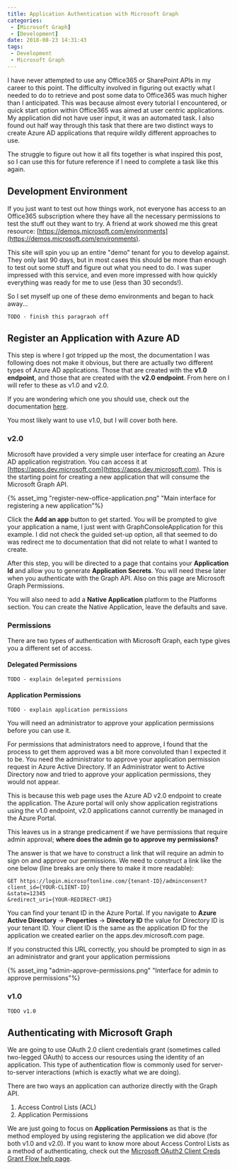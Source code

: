 ```yaml
---
title: Application Authentication with Microsoft Graph
categories:
 - [Microsoft Graph]
 - [Development]
date: 2018-08-23 14:31:43
tags:
 - Development
 - Microsoft Graph
---
```


I have never attempted to use any Office365 or SharePoint APIs in my career to this point. The difficulty involved in figuring out exactly what I needed to do to retrieve and post some data to Office365 was much higher than I anticipated. This was because almost every tutorial I encountered, or quick start option within Office365 was aimed at user centric applications. My application did not have user input, it was an automated task. I also found out half way through this task that there are two distinct ways to create Azure AD applications that require wildly different approaches to use.

The struggle to figure out how it all fits together is what inspired this post, so I can use this for future reference if I need to complete a task like this again.

<!-- more -->

## Development Environment

If you just want to test out how things work, not everyone has access to an Office365 subscription where they have all the necessary permissions to test the stuff out they want to try. A friend at work showed me this great resource: [https://demos.microsoft.com/environments](https://demos.microsoft.com/environments).

This site will spin you up an entire "demo" tenant for you to develop against. They only last 90 days, but in most cases this should be more than enough to test out some stuff and figure out what you need to do. I was super impressed with this service, and even more impressed with how quickly everything was ready for me to use (less than 30 seconds!).

So I set myself up one of these demo environments and began to hack away...

`TODO - finish this paragraoh off`

## Register an Application with Azure AD

This step is where I got tripped up the most, the documentation I was following does not make it obvious, but there are actually two different types of Azure AD applications. Those that are created with the **v1.0 endpoint**, and those that are created with the **v2.0 endpoint**. From here on I will refer to these as v1.0 and v2.0.

If you are wondering which one you should use, check out the documentation [here](https://docs.microsoft.com/en-us/azure/active-directory/develop/active-directory-v2-limitations).

You most likely want to use v1.0, but I will cover both here.

### v2.0

Microsoft have provided a very simple user interface for creating an Azure AD application registration. You can access it at [https://apps.dev.microsoft.com](https://apps.dev.microsoft.com). This is the starting point for creating a new application that will consume the Microsoft Graph API.

{% asset_img "register-new-office-application.png" "Main interface for registering a new application"%}

Click the **Add an app** button to get started. You will be prompted to give your application a name, I just went with GraphConsoleApplication for this example. I did not check the guided set-up option, all that seemed to do was redirect me to documentation that did not relate to what I wanted to create.

After this step, you will be directed to a page that contains your **Application Id** and allow you to generate **Application Secrets**. You will need these later when you authenticate with the Graph API. Also on this page are Microsoft Graph Permissions.

You will also need to add a **Native Application** platform to the Platforms section. You can create the Native Application, leave the defaults and save. 

### Permissions

There are two types of authentication with Microsoft Graph, each type gives you a different set of access.

#### Delegated Permissions

`TODO - explain delegated permissions`

#### Application Permissions

`TODO - explain application permissions`

You will need an administrator to approve your application permissions before you can use it.

For permissions that administrators need to approve, I found that the process to get them approved was a bit more convoluted than I expected it to be. You need the administrator to approve your application permission request in Azure Active Directory. If an Administrator went to Active Directory now and tried to approve your application permissions, they would not appear.

This is because this web page uses the Azure AD v2.0 endpoint to create the application. The Azure portal will only show application registrations using the v1.0 endpoint, v2.0 applications cannot currently be managed in the Azure Portal.

This leaves us in a strange predicament if we have permissions that require admin approval; **where does the admin go to approve my permissions?**

The answer is that we have to construct a link that will require an admin to sign on and approve our permissions. We need to construct a link like the one below (line breaks are only there to make it more readable):

```cURL
GET https://login.microsoftonline.com/{tenant-ID}/adminconsent?
client_id={YOUR-CLIENT-ID}
&state=12345
&redirect_uri={YOUR-REDIRECT-URI}
```

You can find your tenant ID in the Azure Portal. If you navigate to **Azure Active Directory** -> **Properties** -> **Directory ID** the value for Directory ID is your tenant ID. Your client ID is the same as the application ID for the application we created earlier on the apps.dev.microsoft.com page.

If you constructed this URL correctly, you should be prompted to sign in as an administrator and grant your application permissions

{% asset_img "admin-approve-permissions.png" "Interface for admin to approve permissions"%}

### v1.0

`TODO v1.0`


## Authenticating with Microsoft Graph

We are going to use OAuth 2.0 client credentials grant (sometimes called two-legged OAuth) to access our resources using the identity of an application. This type of authentication flow is commonly used for server-to-server interactions (which is exactly what we are doing).

There are two ways an application can authorize directly with the Graph API.

1. Access Control Lists (ACL)
1. Application Permissions

We are just going to focus on **Application Permissions** as that is the method employed by using registering the application we did above (for both v1.0 and v2.0). If you want to know more about Access Control Lists as a method of authenticating, check out the [Microsoft OAuth2 Client Creds Grant Flow help page](https://docs.microsoft.com/en-us/azure/active-directory/develop/v2-oauth2-client-creds-grant-flow).


